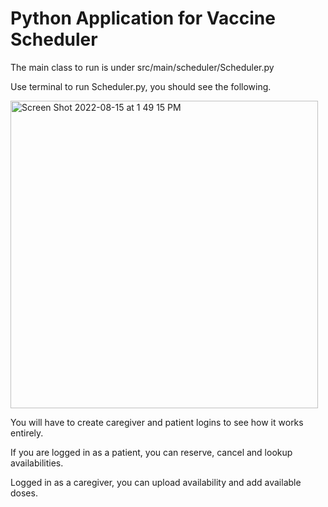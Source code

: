 # Python Application for Vaccine Scheduler

The main class to run is under src/main/scheduler/Scheduler.py

Use terminal to run Scheduler.py, you should see the following.

<img width="492" alt="Screen Shot 2022-08-15 at 1 49 15 PM" src="https://user-images.githubusercontent.com/63078191/184716074-91d404fc-00c6-4a9a-b396-fbc1eb3cb00b.png">

You will have to create caregiver and patient logins to see how it works entirely.

If you are logged in as a patient, you can reserve, cancel and lookup availabilities.

Logged in as a caregiver, you can upload availability and add available doses.
